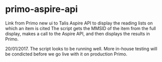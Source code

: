 # primo-aspire-api
Link from Primo new ui to Talis Aspire API to display the reading lists on which an item is cited
The script gets the MMSID of the item from the full display, makes a call to the Aspire API, and then displays the results in Primo.

20/01/2017.  The script looks to be running well.  More in-house testing will be condicted before we go live with it on production Primo.

